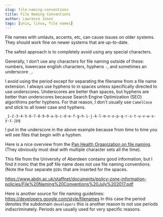```yaml
---
slug: file-naming-conventions
title: File Naming Conventions
author: Lawrence Jones
tags: [unix, linux, file names]
---
```


File names with umlauts, accents, etc, can cause issues on older systems. They should work fine on newer systems that are up-to-date.

The safest approach is to completely avoid using any special characters.

Generally, I don’t use any characters for file naming outside of these: numbers, lowercase english characters, hyphens ```-```, and sometimes an underscore ```_```.

I avoid using the period except for separating the filename from a file name extension. I always use hyphens to in spaces unless specifically directed to use underscores. Underscores are better than spaces, but hyphens are better than underscores because Search Engine Optimization (SEO) algorithims perfer hyphens. For that reason, I don't usually use ```CamelCase``` and stick to all lower case and hyphens.  

```_1-2-3-4-5-6-7-8-9-0-a-b-c-d-e-f-g-h-i-j-k-l-m-n-o-p-q-r-s-t-u-v-w-x-y-z.jpg```

I put in the underscore in the above example because from time to time you will see files that begin with a hyphen.  
 
Here is a nice overview from the [Pan Health Organization on file naming](https://www.paho.org/par/index.php?option=com_docman&view=download&alias=560-guide-to-proper-file-naming&category_slug=organizacion-de-la-representacion&Itemid=253). (They obviously must deal with multiple character sets all the time).

This file from the University of Aberdeen contains good information, but I find it ironic that the pdf file name does not use file naming conventions. (Note the four separate ```@20s``` that are inserted for the spaces.

<https://www.abdn.ac.uk/staffnet/documents/policy-zone-information-policies/File%20Naming%20Conventions%20July%202017.pdf>

Here is another source for file naming guidelines: <https://developers.google.com/style/filenames> In this case the period denotes the subdomain ```developers``` this is another reason to not use periods indiscriminately. Periods are usually used for very specific reasons.
